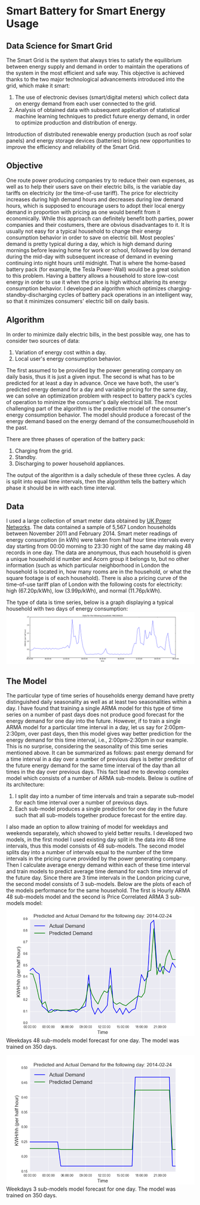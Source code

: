 # Smart Battery for Smart Energy Usage

## Data Science for Smart Grid

The Smart Grid is the system that always tries to satisfy the equilibrium between energy supply and demand in order to maintain the operations of the system in the most efficient and safe way. This objective is achieved thanks to the two major technological advancements introduced into the grid, which make it smart:

1. The use of electronic devises (smart/digital meters) which collect data on energy demand from each user connected to the grid.
2. Analysis of obtained data with subsequent application of statistical machine learning techniques to predict future energy demand, in order to optimize production and distribution of energy.

Introduction of distributed renewable energy production (such as roof solar panels) and energy storage devices (batteries) brings new opportunities to improve the efficiency and reliability of the Smart Grid.

## Objective

One route power producing companies try to reduce their own expenses, as well as to help their users save on their electric bills, is the  variable day tariffs on electricity (or the time-of-use tariff). The price for electricity increases during high demand hours and decreases during low demand hours, which is supposed to encourage users to adopt their local energy demand in proportion with pricing as one would benefit from it economically. While this approach can definitely benefit both parties, power companies and their costumers, there are obvious disadvantages to it. It is usually not easy for a typical household to change their energy consumption behavior in order to save on electric bill. Most peoples' demand is pretty typical during a day, which is high demand during mornings before leaving home for work or school, followed by low demand during the mid-day with subsequent increase of demand in evening continuing into night hours until midnight. That is where the home-based battery pack (for example, the Tesla Power-Wall) would be a great solution to this problem. Having a battery allows a household to store low-cost energy in order to use it when the price is high without altering its energy consumption behavior. I developed an algorithm which optimizes charging-standby-discharging cycles of battery pack operations in an intelligent way, so that it minimizes consumers' electric bill on daily basis.

## Algorithm

In order to minimize daily electric bills, in the best possible way, one has to consider two sources of data:

1. Variation of energy cost within a day.
2. Local user's energy consumption behavior.

The first assumed to be provided by the power generating company on daily basis, thus it is just a given input. The second is what has to be predicted for at least a day in advance. Once we have both, the user's predicted energy demand for a day and variable pricing for the same day, we can solve an optimization problem with respect to battery pack's cycles of operation to minimize the consumer's daily electrical bill. The most challenging part of the algorithm is the predictive model of the consumer's energy consumption behavior. The model should produce a forecast of the energy demand based on the energy demand of the consumer/household in the past.

There are three phases of operation of the battery pack:

1. Charging from the grid.
2. Standby.
3. Discharging to power household appliances.

The output of the algorithm is a daily schedule of these three cycles. A day is split into equal time intervals, then the algorithm tells the battery which phase it should be in with each time interval.

## Data

I used a large collection of smart meter data obtained by [UK Power Networks](https://data.london.gov.uk/dataset/smartmeter-energy-use-data-in-london-households). The data contained a sample of 5,567 London households between November 2011 and February 2014. Smart meter readings of energy consumption (in kWh) were taken from half hour time intervals every day starting from 00:00 morning to 23:30 night of the same day making 48 records in one day. The data are anonymous, thus each household is given a unique household id number and Acorn group it belongs to, but no other information (such as which particular neighborhood in London the household is located in, how many rooms are in the household, or what the square footage is of each household). There is also a pricing curve of the time-of-use tariff plan of London with the following costs for electricity: high (67.20p/kWh), low (3.99p/kWh), and normal (11.76p/kWh).

The type of data is time series, below is a graph displaying a typical household with two days of energy consumption:
![MAC000035_2days_sample](https://github.com/AnatolyPavlov/smart-battery-for-smart-energy-usage/blob/master/img/fig1.png)
## The Model

The particular type of time series of households energy demand have pretty distinguished daily seasonality as well as at least two seasonalities within a day. I have found that training a single ARMA model for this type of time series on a number of past days does not produce good forecast for the energy demand for one day into the future. However, if to train a single ARMA model for a particular time interval in a day, let us say for 2:00pm-2:30pm, over past days, then this model gives way better prediction for the energy demand for this time interval, i.e., 2:00pm-2:30pm in our example. This is no surprise, considering the seasonality of this time series mentioned above. It can be summarized as follows: past energy demand for a time interval in a day over a number of previous days is better predictor of the future energy demand for the same time interval of the day than all times in the day over previous days. This fact lead me to develop complex model which consists of a number of ARMA sub-models. Below is outline of its architecture:

1. I split day into a number of time intervals and train a separate sub-model for each time interval over a number of previous days.
2. Each sub-model produces a single prediction for one day in the future such that all sub-models together produce forecast for the entire day.

I also made an option to allow training of model for weekdays and weekends separately, which showed to yield better results. I developed two models, in the first model I used existing day split in the data into 48 time intervals, thus this model consists of 48 sub-models. The second model splits day into a number of intervals equal to the number of the time intervals in the pricing curve provided by the power generating company. Then I calculate average energy demand within each of these time interval and train models to predict average time demand for each time interval of the future day. Since there are 3 time intervals in the London pricing curve, the second model consists of 3 sub-models. Below are the plots of each of the models performance for the same household. The first is Hourly ARMA 48 sub-models model and the second is Price Correlated ARMA 3 sub-models model:
![MAC000002_Model48weekdays](https://github.com/AnatolyPavlov/smart-battery-for-smart-energy-usage/blob/master/img/fig2a.png)
Weekdays 48 sub-models model forecast for one day. The model was trained on 350 days.

![MAC000002_Model3weekdays](https://github.com/AnatolyPavlov/smart-battery-for-smart-energy-usage/blob/master/img/fig5a.png)
Weekdays 3 sub-models model forecast for one day. The model was trained on 350 days.